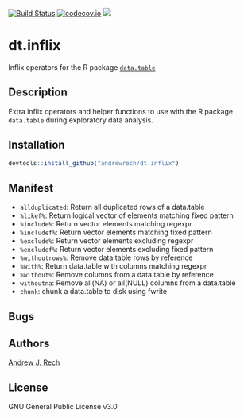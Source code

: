 [![Build Status](https://travis-ci.org/andrewrech/dt.inflix.svg?branch=master)](https://travis-ci.org/andrewrech/dt.inflix) [![codecov.io](https://codecov.io/github/andrewrech/dt.inflix/coverage.svg?branch=master)](https://codecov.io/github/andrewrech/dt.inflix?branch=master) ![](https://img.shields.io/badge/version-0.0.1-blue.svg)


# dt.inflix

Inflix operators for the R package [`data.table`](https://github.com/Rdatatable/data.table)

## Description

Extra inflix operators and helper functions to use with the R package `data.table` during exploratory data analysis.

## Installation

```r
devtools::install_github("andrewrech/dt.inflix")
```

## Manifest

* `allduplicated`: Return all duplicated rows of a data.table
* `%likef%`: Return logical vector of elements matching fixed pattern
* `%include%`: Return vector elements matching regexpr
* `%includef%`: Return vector elements matching fixed pattern
* `%exclude%`: Return vector elements excluding regexpr
* `%excludef%`: Return vector elements excluding fixed pattern
* `%withoutrows%`: Remove data.table rows by reference
* `%with%`: Return data.table with columns matching regexpr
* `%without%`: Remove columns from a data.table by reference
* `withoutna`: Remove all(NA) or all(NULL) columns from a data.table
* `chunk`: chunk a data.table to disk using fwrite

## Bugs

## Authors

[Andrew J. Rech](http://info.rech.io)

## License

GNU General Public License v3.0